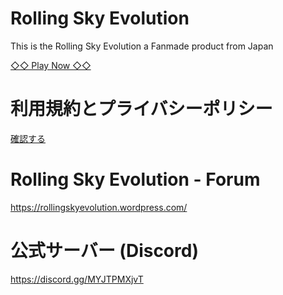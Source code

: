<meta http-equiv="content-language" content="ja">
<meta name="robots" content="noindex">

# Rolling Sky Evolution
<p>This is the Rolling Sky Evolution a Fanmade product from Japan</p>

[◇◇ Play Now ◇◇](https://Figseu-Technology.github.io/RollingSkyEvolution/index.html)

# 利用規約とプライバシーポリシー

[確認する](https://figseu-technology.github.io/RollingSkyEvolution/RCN_6N7eGCtczZLUxhJAud24RSH4D6QCdbTJpM9nYpFtQetriKYnka.html)

# Rolling Sky Evolution - Forum

https://rollingskyevolution.wordpress.com/

# 公式サーバー (Discord)

https://discord.gg/MYJTPMXjvT
